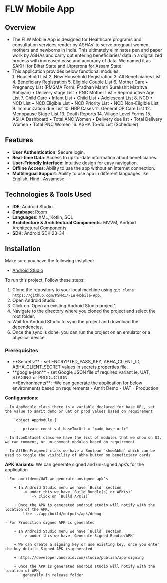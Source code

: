 # FLW Mobile App

## Overview

<ul>
<li>The FLW Mobile App is designed for Healthcare programs and consultation services render by ASHAs’ to serve pregnant women, mothers and newborns in India. This
ultimately eliminates pen and paper work by ASHAs and carry out entering beneficiaries’ data in a digitalized
process with increased ease and accuracy of data. We named it as SAKHI for Bihar State and Utprerona for
Assam State.</li>

<li>This application provides below functional modules.</li>
    1. Household List
    2. New Household Registration
    3. All Beneficiaries List
    4. Beneficiary Registration
    5. Eligible Couple List
    6. Mother Care
        • Pregnancy List (PMSMA Form: Pradhan Mantri Surakshit Matritva Abhiyan)
        • Delivery stage List
        • PNC Mother List
        • Reproductive Age List
    7. Child Care
        • Infant List
        • Child List
        • Adolescent List
    8. NCD
        • NCD List
        • NCD Eligible List
        • NCD Priority List
        • NCD Non-Eligible List
    9. Immunization due List
    10. HRP Cases
    11. General OP Care List
    12. Menopause Stage List
    13. Death Reports
    14. Village Level Forms
    15. ASHA Dashboard
        • Total ANC Women
        • Delivery due list
        • Total Delivery Women
        • Total PNC Women
    16. ASHA To-do List (Scheduler)
</ul>

## Features

- **User Authentication**: Secure login.
- **Real-time Data**: Access to up-to-date information about beneficiaries.
- **User-Friendly Interface**: Intuitive design for easy navigation.
- **Offline Access**: Ability to use the app without an internet connection.
- **Multilingual Support**: Ability to use app in different languages like English, Hindi, Assamese.

## Technologies & Tools Used

- **IDE**: Android Studio.
- **Database**: Room
- **Languages**: XML, Kotlin, SQL
- **Architecture & Architectural Components**: MVVM, Android Architectural Components
- **SDK**: Android SDK 23-34

## Installation

Make sure you have the following installed:

- [Android Studio](https://developer.android.com/studio)

To run this project, Follow these steps:

1. Clone the repository to your local machine using `git clone https://github.com/PSMRI/FLW-Mobile-App`.
2. Open Android Studio.
3. Click on 'Open an existing Android Studio project'.
4. Navigate to the directory where you cloned the project and select the root folder.
5. Wait for Android Studio to sync the project and download the dependencies.
6. Once the sync is done, you can run the project on an emulator or a physical device.

### Prerequisites
<ul>
<li>**Secrets:**
    - set ENCRYPTED_PASS_KEY, ABHA_CLIENT_ID, ABHA_CLIENT_SECRET values in secrets.properties file.</li>
<li>**google-json**
    - set Google JSON file of required variant ie. UAT, STAGING or PRODUCTION.
</li>**Environments**:
    -We can generate the application for below environments based on requirements
        - Amrit Demo
        - UAT
        - Production
</ul>

**Configurations:**

    - In AppModule class there is a variable declared for base URL, set the value to amrit demo or uat or prod values based on requirement

        `object AppModule {

            private const val baseTmcUrl = "<add base url>"
        `
    - In IconDataset class we have the list of modules that we show on UI, we can comment, or un-comment modules based on requirement

    - In AllBenFragment class we have a Boolean `showAbha` which can be used to toggle the visibility of abha button on beneficiary cards


**APK Variants:** We can generate signed and un-signed apk’s for the application

    - For amritdemo/UAT we generate unsigned apk’s

        + In Android Studio menu we have `Build` section 
            -> under this we have `Build Bundle(s) or APK(s)` 
                -> click on `Build APK(s)`

        + Once the APK is generated android studio will notify with the location of the APK,
            like ../app/build/outputs/apk/debug

    - For Production signed APK is generated

        + In Android Studio menu we have `Build` section 
            -> under this we have `Generate Signed Bundle/APK`

        + We can create a signing key or use existing key, once you enter the key details Signed APK is generated

        + https://developer.android.com/studio/publish/app-signing

        + Once the APK is generated android studio will notify with the location of APK, 
            generally in release folder 
